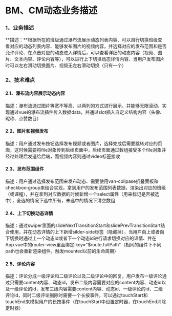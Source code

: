 # BM、CM动态业务描述



### 1、业务描述

**描述：**根据所在的班级通过瀑布流展示动态列表内容、可以自行切换班级查看对应的动态列表内容、能够发布图片的视频内容，并选择对应的发布范围和是否允许评论、在点击对应的动态进入详情后，可以查看详细的动态内容（视频、图片、文本内容、评论内容等），可以进行上下切换动态详情内容、当用户发布图片时可以左右滑动切换图片、视频无左右滑动切换（只有一个）



### 2、技术难点

#### **2.1、瀑布流内容展示动态内容**

描述：瀑布流通过图片等宽不等高、以两列的方式进行展示、并能够无限滚动、实现通过vue的瀑布流插件传入数据data，并通过slot插入自定义结构内容（头像、昵称、点赞数目）



#### **2.2、图片和视频发布**

描述：用户通过发布按钮选择发布视频或者图片，选择完成后需要跳转对应的页面，这时候需要将file对象传到后续页面中，后续页面通过数组接受多个file对象并经过处理后发送给后端，而视频内容则通过video标签接收



#### 2.3、**发布范围组件**

描述：用户通过选择发布范围来发布动态、需要使用van-collpase折叠面板和checkbox-group来结合实现，拿到用户的发布范围列表数据，渲染出对应的班级（或课程），并在拿到对应数据的时候新增一个select属性（用来标记是否被选中），全选的情况下选中所有，未选中的情况下清空数组



#### **2.4、上下切换动态详情**

描述：通过swiper里面的slideNextTransitionStart和slidePrevTransitionStart结合使用，并在动态详情的上下新增silder-side标签（隐藏掉），当用户向上或者向下切换时通过上一个动态id或者下一个动态id进行请求切换对应的详情、并在App.vue中的router-view里面绑定:key="$route.fullPath"（相同的组件下不同path也会重新渲染组件，触发mounted以前的生命周期）



#### **2.5、评论内容**

描述：评论分成一级评论和二级评论以及二级评论中的回复，用户发布一级评论通过只需要content内容、动态id，发布二级内容需要对应的content内容、动态id以及一级评论的id，发布三级内容需要content内容、动态id、一级评论的id、二级评论id，同时二级评论删除时需要一个长按事件，可以通过touchStart和touchEnd来模拟用户的长按事件（在touchStart中设置定时器，在touchEnd消除定时器）